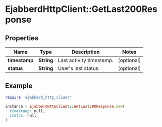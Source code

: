 # EjabberdHttpClient::GetLast200Response

## Properties

| Name | Type | Description | Notes |
| ---- | ---- | ----------- | ----- |
| **timestamp** | **String** | Last activity timestamp. | [optional] |
| **status** | **String** | User&#39;s last status. | [optional] |

## Example

```ruby
require 'ejabberd_http_client'

instance = EjabberdHttpClient::GetLast200Response.new(
  timestamp: null,
  status: null
)
```

